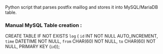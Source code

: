 Python script that parses postfix maillog and stores it into MySQL/MariaDB table.

### Manual MySQL Table creation :

CREATE TABLE IF NOT EXISTS `log` ( 
    `id` INT NOT NULL AUTO_INCREMENT,
    `time` DATETIME NOT NULL,
    `from` CHAR(60) NOT NULL,
    `to` CHAR(60) NOT NULL,
     PRIMARY KEY (`id`));

